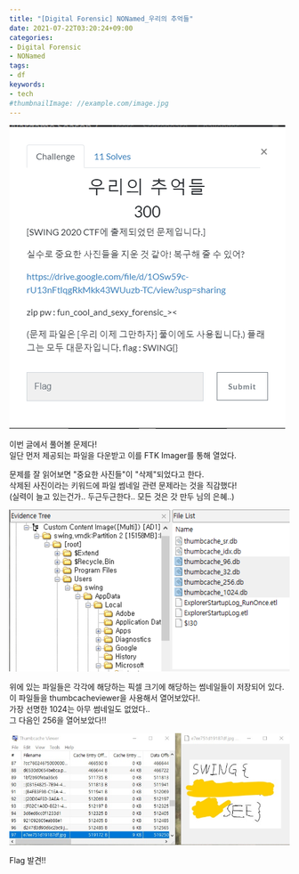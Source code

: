 ```yaml
---
title: "[Digital Forensic] NONamed_우리의 추억들"
date: 2021-07-22T03:20:24+09:00
categories:
- Digital Forensic
- NONamed
tags:
- df
keywords:
- tech
#thumbnailImage: //example.com/image.jpg
---
```


<!--more-->

![Problem](https://raw.githubusercontent.com/RoomRooms/blog/master/img/Digital%20Forensic/NONamed/NONamed_Us_memory/Problem.PNG)

이번 글에서 풀어볼 문제다!  
일단 먼저 제공되는 파일을 다운받고 이를 FTK Imager를 통해 열었다.  

문제를 잘 읽어보면 \"중요한 사진들\"이 \"삭제\"되었다고 한다.  
삭제된 사진이라는 키워드에 파일 썸네일 관련 문제라는 것을 직감했다!  
(실력이 늘고 있는건가.. 두근두근한다.. 모든 것은 갓 만두 님의 은혜..)

![Thum](https://raw.githubusercontent.com/RoomRooms/blog/master/img/Digital%20Forensic/NONamed/NONamed_Us_memory/Thum.PNG)

위에 있는 파일들은 각각에 해당하는 픽셀 크기에 해당하는 썸네일들이 저장되어 있다.  
이 파일들을 thumbcacheviewer을 사용해서 열어보았다!.  
가장 선명한 1024는 아무 썸네일도 없었다..  
그 다음인 256을 열어보았다!!  

![Thum](https://raw.githubusercontent.com/RoomRooms/blog/master/img/Digital%20Forensic/NONamed/NONamed_Us_memory/Flag.jpg)

Flag 발견!!
